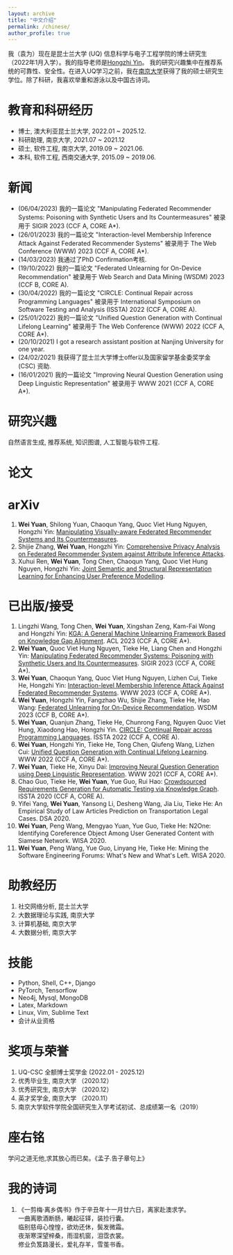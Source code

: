 ```yaml
---
layout: archive
title: "中文介绍"
permalink: /chinese/
author_profile: true
---
```


我（袁为）现在是昆士兰大学 (UQ) 信息科学与电子工程学院的博士研究生（2022年1月入学）。我的指导老师是[Hongzhi Yin](https://sites.google.com/view/hongzhi-yin/home)。 我的研究兴趣集中在推荐系统的可靠性、安全性。<!-- ，知识图谱，自然语言处理，以及人工智能在软件工程中的应用。 -->在进入UQ学习之前，我在[南京大学](https://www.nju.edu.cn)获得了我的硕士研究生学位。除了科研，我喜欢举重和游泳以及中国古诗词。


教育和科研经历
======
* 博士, 澳大利亚昆士兰大学, 2022.01 ~ 2025.12.
* 科研助理, 南京大学, 2021.07 ~ 2021.12
* 硕士, 软件工程, 南京大学, 2019.09 ~ 2021.06.
* 本科, 软件工程, 西南交通大学, 2015.09 ~ 2019.06.

新闻
======
* (06/04/2023) 我的一篇论文 "Manipulating Federated Recommender Systems: Poisoning with Synthetic Users and Its Countermeasures" 被录用于 SIGIR 2023 (CCF A, CORE A*).
* (26/01/2023) 我的一篇论文 "Interaction-level Membership Inference Attack Against Federated Recommender Systems" 被录用于 The Web Conference (WWW) 2023 (CCF A, CORE A*).
* (14/03/2023) 我通过了PhD Confirmation考核.
* (19/10/2022) 我的一篇论文 "Federated Unlearning for On-Device Recommendation" 被录用于 Web Search and Data Mining (WSDM) 2023 (CCF B, CORE A).
* (30/04/2022) 我的一篇论文 "CIRCLE: Continual Repair across Programming Languages" 被录用于 International Symposium on Software Testing and Analysis (ISSTA) 2022 (CCF A, CORE A).
* (25/01/2022) 我的一篇论文 "Unified Question Generation with Continual Lifelong Learning" 被录用于 The Web Conference (WWW) 2022 (CCF A, CORE A*).
* (20/10/2021) I got a research assistant position at Nanjing University for one year.
* (24/02/2021) 我获得了昆士兰大学博士offer以及国家留学基金委奖学金 (CSC) 资助.
* (16/01/2021) 我的一篇论文 "Improving Neural Question Generation using Deep Linguistic Representation" 被录用于 WWW 2021 (CCF A, CORE A*).

研究兴趣
======
自然语言生成, 推荐系统, 知识图谱, 人工智能与软件工程.

论文
======

arXiv
=====
1. **Wei Yuan**, Shilong Yuan, Chaoqun Yang, Quoc Viet Hung Nguyen, Hongzhi Yin: [Manipulating Visually-aware Federated Recommender Systems and Its Countermeasures](https://arxiv.org/abs/2305.08183).
1. Shijie Zhang, **Wei Yuan**, Hongzhi Yin: [Comprehensive Privacy Analysis on Federated Recommender System against Attribute Inference Attacks](https://arxiv.org/abs/2205.11857).
1. Xuhui Ren, **Wei Yuan**, Tong Chen, Chaoqun Yang, Quoc Viet Hung Nguyen, Hongzhi Yin: [Joint Semantic and Structural Representation Learning for Enhancing User Preference Modelling](https://arxiv.org/abs/2304.12083).

已出版/接受
=====
1. Lingzhi Wang, Tong Chen, **Wei Yuan**, Xingshan Zeng, Kam-Fai Wong and Hongzhi Yin: [KGA: A General Machine Unlearning Framework Based on Knowledge Gap Alignment](https://arxiv.org/abs/2305.06535). ACL 2023 (CCF A, CORE A*).
1. **Wei Yuan**, Quoc Viet Hung Nguyen, Tieke He, Liang Chen and Hongzhi Yin: [Manipulating Federated Recommender Systems: Poisoning with Synthetic Users and Its Countermeasures](https://arxiv.org/abs/2304.03054). SIGIR 2023 (CCF A, CORE A*).
1. **Wei Yuan**, Chaoqun Yang, Quoc Viet Hung Nguyen, Lizhen Cui, Tieke He, Hongzhi Yin: [Interaction-level Membership Inference Attack Against Federated Recommender Systems](http://arxiv.org/abs/2301.10964). WWW 2023 (CCF A, CORE A*).
1. **Wei Yuan**, Hongzhi Yin, Fangzhao Wu, Shijie Zhang, Tieke He, Hao Wang: [Federated Unlearning for On-Device Recommendation](https://arxiv.org/abs/2210.10958). WSDM 2023 (CCF B, CORE A*).
1. **Wei Yuan**, Quanjun Zhang, Tieke He, Chunrong Fang, Nguyen Quoc Viet Hung, Xiaodong Hao, Hongzhi Yin. [CIRCLE: Continual Repair across Programming Languages](https://arxiv.org/abs/2205.10956). ISSTA 2022 (CCF A, CORE A).
1. **Wei Yuan**, Hongzhi Yin, Tieke He, Tong Chen, Qiufeng Wang, Lizhen Cui: [Unified Question Generation with Continual Lifelong Learning](https://dl.acm.org/doi/10.1145/3485447.3511930). WWW 2022 (CCF A, CORE A*).
1. **Wei Yuan**, Tieke He, Xinyu Dai: [Improving Neural Question Generation using Deep Linguistic Representation](https://dl.acm.org/doi/fullHtml/10.1145/3442381.3449975). WWW 2021 (CCF A, CORE A*).
1. Chao Guo, Tieke He, **Wei Yuan**, Yue Guo, Rui Hao: [Crowdsourced Requirements Generation for Automatic Testing via Knowledge Graph](https://dl.acm.org/doi/10.1145/3395363.3404363). ISSTA 2020 (CCF A, CORE A).
1. Yifei Yang, **Wei Yuan**, Yansong Li, Desheng Wang, Jia Liu, Tieke He: An Empirical Study of Law Articles Prediction on Transportation Legal Cases. DSA 2020.
1. **Wei Yuan**, Peng Wang, Mengyao Yuan, Yue Guo, Tieke He: N2One: Identifying Coreference Object Among User Generated Content with Siamese Network. WISA 2020.
1. **Wei Yuan**, Peng Wang, Yue Guo, Linyang He, Tieke He: Mining the Software Engineering Forums: What's New and What's Left. WISA 2020.

助教经历
======
1. 社交网络分析, 昆士兰大学
1. 大数据理论与实践, 南京大学
1. 计算机基础, 南京大学
1. 大数据分析, 南京大学

技能
======
* Python, Shell, C++, Django
* PyTorch, Tensorflow
* Neo4j, Mysql, MongoDB
* Latex, Markdown
* Linux, Vim, Sublime Text
* 会计从业资格

奖项与荣誉
======
1. UQ-CSC 全额博士奖学金 (2022.01 - 2025.12)
1. 优秀毕业生, 南京大学 （2020.12）
1. 优秀研究生, 南京大学 （2020.12）
1. 英才奖学金, 南京大学 （2020.11）
1. 南京大学软件学院全国研究生入学考试初试、总成绩第一名（2019）

座右铭
======
学问之道无他,求其放心而已矣。《孟子.告子章句上》

我的诗词
======
1. 《一剪梅·离乡偶书》作于辛丑年十一月廿六日，离家赴澳求学。  
一曲离歌酒断肠，曦起征铎，装捡行囊。  
临别慈母心惶惶，欲劝还休，鬓发微霜。  
夜渐寒深望梓桑，雨湿机窗，泪霑衣裳。  
修业负笈路漫长，爱礼存羊，雪茧书香。  


